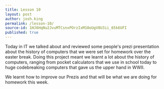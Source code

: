 ```yaml
---
title: Lesson 10
layout: post
author: josh.king
permalink: /lesson-10/
source-id: 1HJ6HqNu2JvuMTCsnxPOrzIxM10oUgV0U3ii_65k6UFI
published: true
---
```

Today in IT we talked about and reviewed some people's prezi presentation about the history of computers that we were set for homework over the easter break. Doing this project meant we learnt a lot about the history of computers, ranging from pocket calculators that we use in school today to huge codebreaking computers that gave us the upper hand in WWII. 

We learnt how to improve our Prezis and that will be what we are doing for homework this week.  

